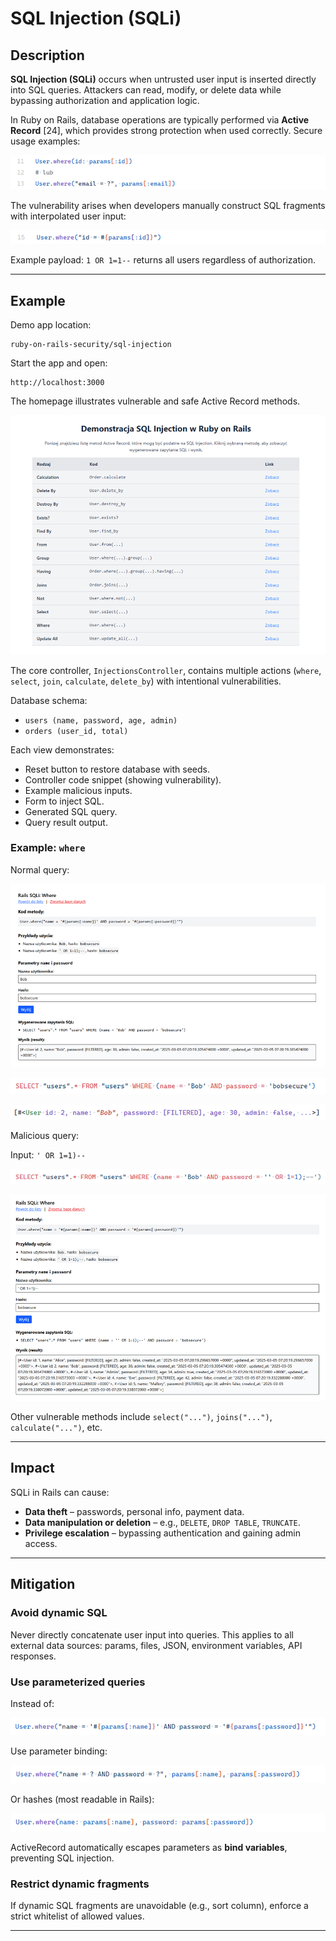 # SQL Injection (SQLi)

## Description

**SQL Injection (SQLi)** occurs when untrusted user input is inserted directly into SQL queries. Attackers can read, modify, or delete data while bypassing authorization and application logic.

In Ruby on Rails, database operations are typically performed via **Active Record** \[24], which provides strong protection when used correctly. Secure usage examples:

<!-- Figure 79: Safe ActiveRecord where examples -->
![alt text](image.png)

The vulnerability arises when developers manually construct SQL fragments with interpolated user input:

<!-- Figure 80: Insecure ActiveRecord where examples -->
![alt text](image-1.png)

Example payload: `1 OR 1=1--` returns all users regardless of authorization.

---

## Example

Demo app location:

```
ruby-on-rails-security/sql-injection
```

Start the app and open:

```
http://localhost:3000
```

The homepage illustrates vulnerable and safe Active Record methods.

<!-- Figure 81: Demo app showing ActiveRecord methods (safe vs unsafe) -->
![alt text](image-2.png)

The core controller, `InjectionsController`, contains multiple actions (`where`, `select`, `join`, `calculate`, `delete_by`) with intentional vulnerabilities.

Database schema:

* `users (name, password, age, admin)`
* `orders (user_id, total)`

Each view demonstrates:

* Reset button to restore database with seeds.
* Controller code snippet (showing vulnerability).
* Example malicious inputs.
* Form to inject SQL.
* Generated SQL query.
* Query result output.

### Example: `where`

Normal query:

<!-- Figure 82: Demo view with valid parameters -->
![alt text](image-3.png)

<!-- Figure 83: Generated SQL for valid input -->
![alt text](image-4.png)

<!-- Figure 84: Query result for valid SQL -->
![alt text](image-5.png)

Malicious query:

Input: `' OR 1=1)--`

<!-- Figure 85: Generated SQL for malicious input -->
![alt text](image-6.png)

<!-- Figure 86: Demo view showing SQLi result with all users returned -->
![alt text](image-7.png)

Other vulnerable methods include `select("...")`, `joins("...")`, `calculate("...")`, etc.

---

## Impact

SQLi in Rails can cause:

* **Data theft** – passwords, personal info, payment data.
* **Data manipulation or deletion** – e.g., `DELETE`, `DROP TABLE`, `TRUNCATE`.
* **Privilege escalation** – bypassing authentication and gaining admin access.

---

## Mitigation

### Avoid dynamic SQL

Never directly concatenate user input into queries. This applies to all external data sources: params, files, JSON, environment variables, API responses.

### Use parameterized queries

Instead of:

<!-- Figure 87: Insecure ActiveRecord query -->
![alt text](image-8.png)

Use parameter binding:

<!-- Figure 88: Safe ActiveRecord query with parameters -->
![alt text](image-9.png)

Or hashes (most readable in Rails):

<!-- Figure 89: Safe ActiveRecord query using hashes -->
![alt text](image-10.png)

ActiveRecord automatically escapes parameters as **bind variables**, preventing SQL injection.

### Restrict dynamic fragments

If dynamic SQL fragments are unavoidable (e.g., sort column), enforce a strict whitelist of allowed values.

---
